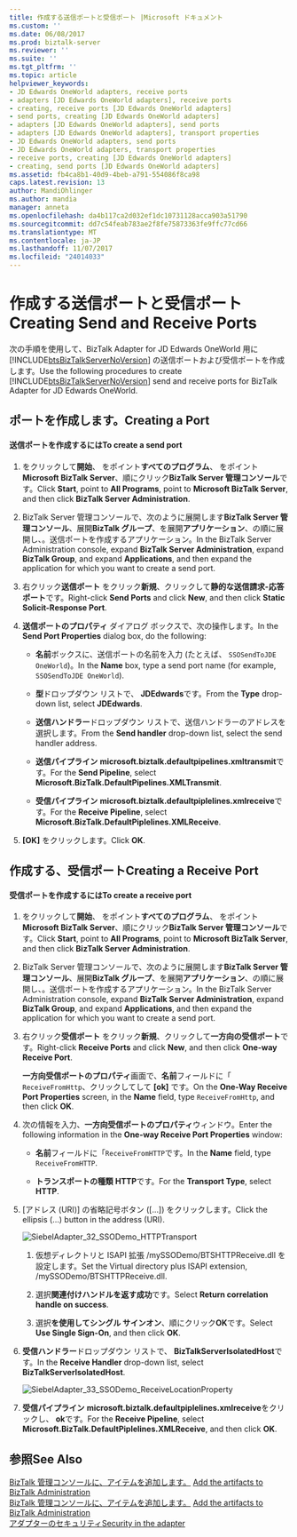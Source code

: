```yaml
---
title: 作成する送信ポートと受信ポート |Microsoft ドキュメント
ms.custom: ''
ms.date: 06/08/2017
ms.prod: biztalk-server
ms.reviewer: ''
ms.suite: ''
ms.tgt_pltfrm: ''
ms.topic: article
helpviewer_keywords:
- JD Edwards OneWorld adapters, receive ports
- adapters [JD Edwards OneWorld adapters], receive ports
- creating, receive ports [JD Edwards OneWorld adapters]
- send ports, creating [JD Edwards OneWorld adapters]
- adapters [JD Edwards OneWorld adapters], send ports
- adapters [JD Edwards OneWorld adapters], transport properties
- JD Edwards OneWorld adapters, send ports
- JD Edwards OneWorld adapters, transport properties
- receive ports, creating [JD Edwards OneWorld adapters]
- creating, send ports [JD Edwards OneWorld adapters]
ms.assetid: fb4ca8b1-40d9-4beb-a791-554086f8ca98
caps.latest.revision: 13
author: MandiOhlinger
ms.author: mandia
manager: anneta
ms.openlocfilehash: da4b117ca2d032ef1dc10731128acca903a51790
ms.sourcegitcommit: dd7c54feab783ae2f8fe75873363fe9ffc77cd66
ms.translationtype: MT
ms.contentlocale: ja-JP
ms.lasthandoff: 11/07/2017
ms.locfileid: "24014033"
---
```

# <a name="creating-send-and-receive-ports"></a><span data-ttu-id="53735-102">作成する送信ポートと受信ポート</span><span class="sxs-lookup"><span data-stu-id="53735-102">Creating Send and Receive Ports</span></span>
<span data-ttu-id="53735-103">次の手順を使用して、BizTalk Adapter for JD Edwards OneWorld 用に [!INCLUDE[btsBizTalkServerNoVersion](../includes/btsbiztalkservernoversion-md.md)] の送信ポートおよび受信ポートを作成します。</span><span class="sxs-lookup"><span data-stu-id="53735-103">Use the following procedures to create [!INCLUDE[btsBizTalkServerNoVersion](../includes/btsbiztalkservernoversion-md.md)] send and receive ports for BizTalk Adapter for JD Edwards OneWorld.</span></span>  
  
## <a name="creating-a-port"></a><span data-ttu-id="53735-104">ポートを作成します。</span><span class="sxs-lookup"><span data-stu-id="53735-104">Creating a Port</span></span>  
  
#### <a name="to-create-a-send-port"></a><span data-ttu-id="53735-105">送信ポートを作成するには</span><span class="sxs-lookup"><span data-stu-id="53735-105">To create a send port</span></span>  
  
1.  <span data-ttu-id="53735-106">をクリックして**開始**、 をポイント**すべてのプログラム**、 をポイント**Microsoft BizTalk Server**、順にクリック**BizTalk Server 管理コンソール**です。</span><span class="sxs-lookup"><span data-stu-id="53735-106">Click **Start**, point to **All Programs**, point to **Microsoft BizTalk Server**, and then click **BizTalk Server Administration**.</span></span>  
  
2.  <span data-ttu-id="53735-107">BizTalk Server 管理コンソールで、次のように展開します**BizTalk Server 管理コンソール**、展開**BizTalk グループ**、を展開**アプリケーション**、の順に展開し、。送信ポートを作成するアプリケーション。</span><span class="sxs-lookup"><span data-stu-id="53735-107">In the BizTalk Server Administration console, expand **BizTalk Server Administration**, expand **BizTalk Group**, and expand **Applications**, and then expand the application for which you want to create a send port.</span></span>  
  
3.  <span data-ttu-id="53735-108">右クリック**送信ポート** をクリック**新規**、クリックして**静的な送信請求-応答ポート**です。</span><span class="sxs-lookup"><span data-stu-id="53735-108">Right-click **Send Ports** and click **New**, and then click **Static Solicit-Response Port**.</span></span>  
  
4.  <span data-ttu-id="53735-109">**送信ポートのプロパティ** ダイアログ ボックスで、次の操作します。</span><span class="sxs-lookup"><span data-stu-id="53735-109">In the **Send Port Properties** dialog box, do the following:</span></span>  
  
    -   <span data-ttu-id="53735-110">**名前**ボックスに、送信ポートの名前を入力 (たとえば、 `SSOSendToJDE OneWorld`)。</span><span class="sxs-lookup"><span data-stu-id="53735-110">In the **Name** box, type a send port name (for example, `SSOSendToJDE OneWorld`).</span></span>  
  
    -   <span data-ttu-id="53735-111">**型**ドロップダウン リストで、 **JDEdwards**です。</span><span class="sxs-lookup"><span data-stu-id="53735-111">From the **Type** drop-down list, select **JDEdwards**.</span></span>  
  
    -   <span data-ttu-id="53735-112">**送信ハンドラー**ドロップダウン リストで、送信ハンドラーのアドレスを選択します。</span><span class="sxs-lookup"><span data-stu-id="53735-112">From the **Send handler** drop-down list, select the send handler address.</span></span>  
  
    -   <span data-ttu-id="53735-113">**送信パイプライン** **microsoft.biztalk.defaultpipelines.xmltransmit**です。</span><span class="sxs-lookup"><span data-stu-id="53735-113">For the **Send Pipeline**, select **Microsoft.BizTalk.DefaultPipelines.XMLTransmit**.</span></span>  
  
    -   <span data-ttu-id="53735-114">**受信パイプライン** **microsoft.biztalk.defaultpiplelines.xmlreceive**です。</span><span class="sxs-lookup"><span data-stu-id="53735-114">For the **Receive Pipeline**, select **Microsoft.BizTalk.DefaultPiplelines.XMLReceive**.</span></span>  
  
5.  <span data-ttu-id="53735-115">**[OK]** をクリックします。</span><span class="sxs-lookup"><span data-stu-id="53735-115">Click **OK**.</span></span>  
  
## <a name="creating-a-receive-port"></a><span data-ttu-id="53735-116">作成する、受信ポート</span><span class="sxs-lookup"><span data-stu-id="53735-116">Creating a Receive Port</span></span>  
  
#### <a name="to-create-a-receive-port"></a><span data-ttu-id="53735-117">受信ポートを作成するには</span><span class="sxs-lookup"><span data-stu-id="53735-117">To create a receive port</span></span>  
  
1.  <span data-ttu-id="53735-118">をクリックして**開始**、 をポイント**すべてのプログラム**、 をポイント**Microsoft BizTalk Server**、順にクリック**BizTalk Server 管理コンソール**です。</span><span class="sxs-lookup"><span data-stu-id="53735-118">Click **Start**, point to **All Programs**, point to **Microsoft BizTalk Server**, and then click **BizTalk Server Administration**.</span></span>  
  
2.  <span data-ttu-id="53735-119">BizTalk Server 管理コンソールで、次のように展開します**BizTalk Server 管理コンソール**、展開**BizTalk グループ**、を展開**アプリケーション**、の順に展開し、。送信ポートを作成するアプリケーション。</span><span class="sxs-lookup"><span data-stu-id="53735-119">In the BizTalk Server Administration console, expand **BizTalk Server Administration**, expand **BizTalk Group**, and expand **Applications**, and then expand the application for which you want to create a send port.</span></span>  
  
3.  <span data-ttu-id="53735-120">右クリック**受信ポート** をクリック**新規**、クリックして**一方向の受信ポート**です。</span><span class="sxs-lookup"><span data-stu-id="53735-120">Right-click **Receive Ports** and click **New**, and then click **One-way Receive Port**.</span></span>  
  
     <span data-ttu-id="53735-121">**一方向受信ポートのプロパティ**画面で、**名前**フィールドに「 `ReceiveFromHttp`、クリックしてして **[ok]** です。</span><span class="sxs-lookup"><span data-stu-id="53735-121">On the **One-Way Receive Port Properties** screen, in the **Name** field, type `ReceiveFromHttp`, and then click **OK**.</span></span>  
  
4.  <span data-ttu-id="53735-122">次の情報を入力、**一方向受信ポートのプロパティ**ウィンドウ。</span><span class="sxs-lookup"><span data-stu-id="53735-122">Enter the following information in the **One-way Receive Port Properties** window:</span></span>  
  
    -   <span data-ttu-id="53735-123">**名前**フィールドに「`ReceiveFromHTTP`です。</span><span class="sxs-lookup"><span data-stu-id="53735-123">In the **Name** field, type `ReceiveFromHTTP`.</span></span>  
  
    -   <span data-ttu-id="53735-124">**トランスポートの種類** **HTTP**です。</span><span class="sxs-lookup"><span data-stu-id="53735-124">For the **Transport Type**, select **HTTP**.</span></span>  
  
5.  <span data-ttu-id="53735-125">[アドレス (URI)] の省略記号ボタン ([...]) をクリックします。</span><span class="sxs-lookup"><span data-stu-id="53735-125">Click the ellipsis (…) button in the address (URI).</span></span>  
  
     ![](../core/media/siebeladapter-32-ssodemo-httptransport.gif "SiebelAdapter_32_SSODemo_HTTPTransport")  
  
    1.  <span data-ttu-id="53735-126">仮想ディレクトリと ISAPI 拡張 /mySSODemo/BTSHTTPReceive.dll を設定します。</span><span class="sxs-lookup"><span data-stu-id="53735-126">Set the Virtual directory plus ISAPI extension, /mySSODemo/BTSHTTPReceive.dll.</span></span>  
  
    2.  <span data-ttu-id="53735-127">選択**関連付けハンドルを返す成功**です。</span><span class="sxs-lookup"><span data-stu-id="53735-127">Select **Return correlation handle on success**.</span></span>  
  
    3.  <span data-ttu-id="53735-128">選択**を使用してシングル サインオン**、順にクリック**OK**です。</span><span class="sxs-lookup"><span data-stu-id="53735-128">Select **Use Single Sign-On**, and then click **OK**.</span></span>  
  
6.  <span data-ttu-id="53735-129">**受信ハンドラー**ドロップダウン リストで、 **BizTalkServerIsolatedHost**です。</span><span class="sxs-lookup"><span data-stu-id="53735-129">In the **Receive Handler** drop-down list, select **BizTalkServerIsolatedHost**.</span></span>  
  
     ![](../core/media/siebeladapter-33-ssodemo-receivelocationproperty.gif "SiebelAdapter_33_SSODemo_ReceiveLocationProperty")  
  
7.  <span data-ttu-id="53735-130">**受信パイプライン** **microsoft.biztalk.defaultpiplelines.xmlreceive**をクリックし、 **ok**です。</span><span class="sxs-lookup"><span data-stu-id="53735-130">For the **Receive Pipeline**, select **Microsoft.BizTalk.DefaultPiplelines.XMLReceive**, and then click **OK**.</span></span>  
  
## <a name="see-also"></a><span data-ttu-id="53735-131">参照</span><span class="sxs-lookup"><span data-stu-id="53735-131">See Also</span></span>  
 <span data-ttu-id="53735-132">[BizTalk 管理コンソールに、アイテムを追加します。](../core/adding-biztalk-adapter-for-jd-edwards-oneworld.md) </span><span class="sxs-lookup"><span data-stu-id="53735-132">[Add the artifacts to BizTalk Administration](../core/adding-biztalk-adapter-for-jd-edwards-oneworld.md) </span></span>  
 <span data-ttu-id="53735-133">[BizTalk 管理コンソールに、アイテムを追加します。](../core/adding-biztalk-adapter-for-jd-edwards-oneworld.md) </span><span class="sxs-lookup"><span data-stu-id="53735-133">[Add the artifacts to BizTalk Administration](../core/adding-biztalk-adapter-for-jd-edwards-oneworld.md) </span></span>  
 [<span data-ttu-id="53735-134">アダプターのセキュリティ</span><span class="sxs-lookup"><span data-stu-id="53735-134">Security in the adapter</span></span>](../core/security-in-biztalk-adapter-for-jd-edwards-oneworld.md)